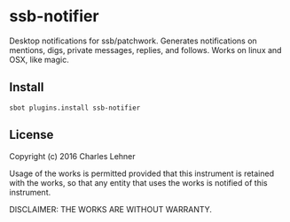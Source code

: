 # ssb-notifier

Desktop notifications for ssb/patchwork. Generates notifications on mentions,
digs, private messages, replies, and follows. Works on linux and OSX, like magic.

## Install

```
sbot plugins.install ssb-notifier
```

## License

Copyright (c) 2016 Charles Lehner

Usage of the works is permitted provided that this instrument is
retained with the works, so that any entity that uses the works is
notified of this instrument.

DISCLAIMER: THE WORKS ARE WITHOUT WARRANTY.
